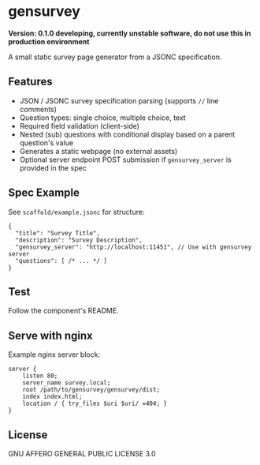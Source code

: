 # gensurvey

**Version: 0.1.0 developing, currently unstable software, do not use this in production environment**

A small static survey page generator from a JSONC specification.

## Features

- JSON / JSONC survey specification parsing (supports `//` line comments)
- Question types: single choice, multiple choice, text
- Required field validation (client-side)
- Nested (sub) questions with conditional display based on a parent question's value
- Generates a static webpage (no external assets)
- Optional server endpoint POST submission if `gensurvey_server` is provided in the spec

## Spec Example
See `scaffold/example.jsonc` for structure:

```jsonc
{
  "title": "Survey Title",
  "description": "Survey Description",
  "gensurvey_server": "http://localhost:11451", // Use with gensurvey server
  "questions": [ /* ... */ ]
}
```

## Test

Follow the component's README.

## Serve with nginx

Example nginx server block:

```
server {
    listen 80;
    server_name survey.local;
    root /path/to/gensurvey/gensurvey/dist;
    index index.html;
    location / { try_files $uri $uri/ =404; }
}
```

## License
GNU AFFERO GENERAL PUBLIC LICENSE 3.0
